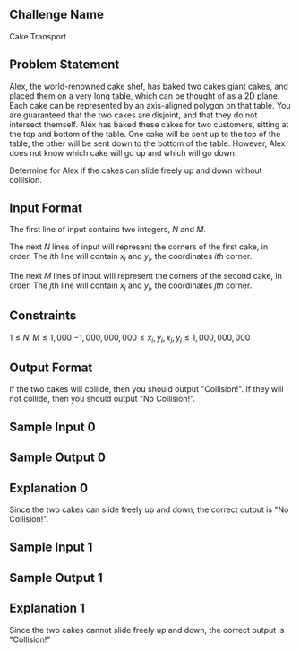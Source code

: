 ## Challenge Name

Cake Transport

## Problem Statement

Alex, the world-renowned cake shef, has baked two cakes giant cakes, and placed them on a very long table, which can be thought of as a 2D plane. Each cake can be represented by an axis-aligned polygon on that table. You are guaranteed that the two cakes are disjoint, and that they do not intersect themself. Alex has baked these cakes for two customers, sitting at the top and bottom of the table. One cake will be sent up to the top of the table, the other will be sent down to the bottom of the table. However, Alex does not know which cake will go up and which will go down.

Determine for Alex if the cakes can slide freely up and down without collision.

## Input Format

The first line of input contains two integers, $N$ and $M$.

The next $N$ lines of input will represent the corners of the first cake, in order. The $i$th line will contain $x_i$ and $y_i$, the coordinates $ith$ corner.

The next $M$ lines of input will represent the corners of the second cake, in order. The $j$th line will contain $x_j$ and $y_j$, the coordinates $jth$ corner.

## Constraints

$1 \leq N, M \leq 1,000$
$-1,000,000,000 \leq x_i, y_i, x_j, y_j \leq 1,000,000,000$

## Output Format

If the two cakes will collide, then you should output "Collision!". If they will not collide, then you should output "No Collision!".

## Sample Input 0


## Sample Output 0


## Explanation 0

Since the two cakes can slide freely up and down, the correct output is "No Collision!".

## Sample Input 1

## Sample Output 1

## Explanation 1

Since the two cakes cannot slide freely up and down, the correct output is "Collision!"
